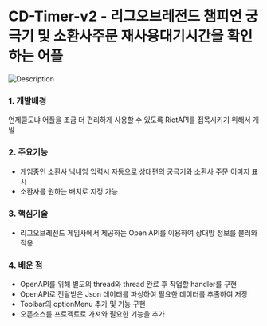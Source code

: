 # CD-Timer-v2 - 리그오브레전드 챔피언 궁극기 및 소환사주문 재사용대기시간을 확인하는 어플
![Description](https://true-pine.github.io/Android_App_CD-Timer-v2/preview.webp)
### 1. 개발배경  
언제쿨도냐 어플을 조금 더 편리하게 사용할 수 있도록 RiotAPI를 접목시키기 위해서 개발
### 2. 주요기능  
- 게임중인 소환사 닉네임 입력시 자동으로 상대편의 궁극기와 소환사 주문 이미지 표시
- 소환사를 원하는 배치로 지정 가능
### 3. 핵심기술  
- 리그오브레전드 게임사에서 제공하는 Open API를 이용하여 상대방 정보를 불러와 적용
### 4. 배운 점  
- OpenAPI를 위해 별도의 thread와 thread 완료 후 작업할 handler를 구현
- OpenAPI로 전달받은 Json 데이터를 파싱하여 필요한 데이터를 추출하여 저장
- Toolbar의 optionMenu 추가 및 기능 구현
- 오픈소스를 프로젝트로 가져와 필요한 기능을 추가
